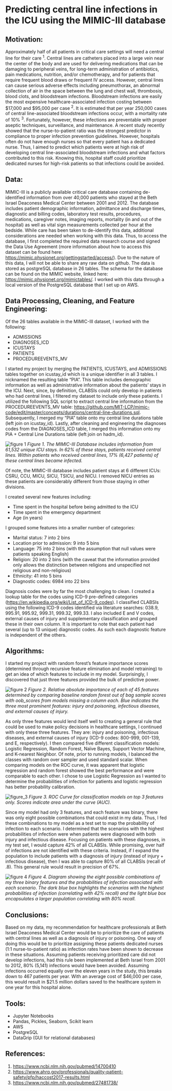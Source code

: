 # Predicting central line infections in the ICU using the MIMIC-III database

## Motivation: 
Approximately half of all patients in critical care settings will need a central line for their care <sup>1</sup>. Central lines are catheters placed into a large vein near the center of the body and are used for delivering medications that can be damaging to peripheral veins, for long-term administration of antibiotics, pain medications, nutrition, and/or chemotherapy, and for patients that require frequent blood draws or frequent IV access. However, central lines can cause serious adverse effects including pneumothorax, an abnormal collection of air in the space between the lung and chest wall, thrombosis, blood clots, and bloodstream infections. Bloodstream infections are easily the most expensive healthcare-associated infection costing between $17,000 and $95,000 per case <sup>2</sup>. It is estimated that per year 250,000 cases of central line-associated bloodstream infections occur, with a mortality rate of 10% <sup>3</sup>.  Fortunately, however, these infections are preventable with proper aseptic techniques, surveillance, and maintenance. A recent study recently showed that the nurse-to-patient ratio was the strongest predictor in compliance to proper infection prevention guidelines. However, hospitals often do not have enough nurses so that every patient has a dedicated nurse. Thus, I aimed to predict which patients were at high risk of developing central line-associated bloodstream infections and what factors contributed to this risk. Knowing this, hospital staff could prioritize dedicated nurses for high-risk patients so that infections could be avoided. 


## Data:
MIMIC-III is a publicly available critical care database containing de-identified information from over 40,000 patients who stayed at the Beth Israel Deaconess Medical Center between 2001 and 2012. The database includes patient demographic information, admittance and discharge times, diagnostic and billing codes, laboratory test results, procedures, medications, caregiver notes, imaging reports, mortality (in and out of the hospital) as well as vital sign measurements collected per hour at the bedside. While care has been taken to de-identify this data, additional considerations are needed when working with this data. Thus, to access the database, I first completed the required data research course and signed the Data Use Agreement (more information about how to access this dataset can be found here: https://mimic.physionet.org/gettingstarted/access/). Due to the nature of this data, I will not be able to share any raw data on github. 
The data is stored as postgreSQL database in 26 tables. The schema for the database can be found on the MIMIC website, linked here: https://mimic.physionet.org/mimictables/. I worked with this data through a local version of the PostgreSQL database that I set up on AWS. 


## Data Processing, Cleaning, and Feature Engineering: 
Of the 26 tables available in the MIMIC-III dataset, I worked with the following: 
* ADMISSIONS
*	DIAGNOSES_ICD
*	ICUSTAYS
*	PATIENTS
*	PROCEDUREEVENTS_MV

I started my project by merging the PATIENTS, ICUSTAYS, and ADMISSIONS tables together on icustay_id which is a unique identifier in all 3 tables. I nicknamed the resulting table “PIA”. This table includes demographic information as well as administrative information about the patients’ stays in the ICU. Next, since, by definition, CLABSIs could only develop in patients who had central lines, I filtered my dataset to include only these patients. I utilized the following SQL script to extract central line information from the PROCEDUREEVENTS_MV table:  https://github.com/MIT-LCP/mimic-code/edit/master/concepts/durations/central-line-durations.sql. Subsequently, I merged my “PIA” table onto my central line durations table (left join on icustay_id). Lastly, after cleaning and engineering the diagnoses codes from the DIAGNOSES_ICD table, I merged this information onto my PIA + Central Line Durations table (left join on hadm_id). 


![figure 1](Filtered_DataSet.png)
*Figure 1. The MIMIC-III Database includes information from 61,532 unique ICU stays. In 62% of these stays, patients received central lines. Within patients who received central lines, 17% (6,427 patients) of these central lines became infected.* 


Of note, the MIMIC-III database includes patient stays at 6 different ICUs: CSRU, CCU, MICU, SICU, TSICU, and NICU. I removed NICU entries as these patients are considerably different from those staying in other divisions.  


I created several new features including: 
*	Time spent in the hospital before being admitted to the ICU
*	Time spent in the emergency department 
*	Age (in years) 


I grouped some features into a smaller number of categories: 
*	Marital status: 7 into 2 bins
*	Location prior to admission: 9 into 5 bins
*	Language: 75 into 2 bins (with the assumption that null values were patients speaking English)
*	Religion: 20 into 2 bins (with the caveat that the information provided only allows the distinction between religions and unspecified not religious and non-religious) 
*	Ethnicity: 41 into 5 bins
*	Diagnostic codes: 6984 into 22 bins


Diagnosis codes were by far the most challenging to clean. I created a lookup table for the codes using ICD-9 pre-defined categories (https://en.wikipedia.org/wiki/List_of_ICD-9_codes). I classified CLABSIs using the following ICD-9 codes identified via literature searches: 038.9, 995.91, 995.92, 999.31, 999.32, 999.33. I also included E and V codes, external causes of injury and supplementary classification and grouped these in their own column. It is important to note that each patient had several (up to 13 unique) diagnostic codes. As such each diagnostic feature is independent of the others. 


## Algorithms: 
I started my project with random forest’s feature importance scores (determined through recursive feature elimination and model retraining) to get an idea of which features to include in my model. Surprisingly, I discovered that just three features provided the bulk of predictive power. 


![figure 2](Relative_Feature_Importance.png)
*Figure 2. Relative absolute importance of each of 45 features determined by comparing baseline random forest out of bag sample scores with oob_scores from models missing a column each.  Blue indicates the three most prominent features: injury and poisoning, infectious diseases, and external causes of injury.* 


As only three features would lend itself well to creating a general rule that could be used to make policy decisions in healthcare settings, I continued with only these three features. They are: injury and poisoning, infectious diseases, and external causes of injury (ICD-9 codes: 800-999, 001-139, and E, respectively). I then compared five different classification models: Logistic Regression, Random Forest, Naïve Bayes, Support Vector Machine, and K-nearest Neighbor. Of note, prior to running models, I balanced the classes with random over sampler and used standard scalar. When comparing models on the ROC curve, it was apparent that logistic regression and random forest showed the best performance and were comparable to each other. I chose to use Logistic Regression as I wanted to determine the probabilities of infection for patients and logistic regression has better probability calibration. 

![figure_3](https://github.com/kmussar/ICU_predictions/blob/master/ROC_curve.png)
*Figure 3. ROC Curve for classification models on top 3 features only. Scores indicate area under the curve (AUC).* 


Since my model had only 3 features, and each feature was binary, there was only eight possible combinations that could exist in my data. Thus, I fed these combinations to my model as a test set to map the probability of infection to each scenario. I determined that the scenarios with the highest probabilities of infection were when patients were diagnosed with both injury and infectious disease. Focusing on patients with these diagnoses, in my test set, I would capture 42% of all CLABSIs. While promising, over half of infections are not identified with these criteria. Instead, if I expand the population to include patients with a diagnosis of injury (instead of injury + infectious disease), then I was able to capture 80% of all CLABSIs (recall of .8). This general rule would result in precision of 67%. 


![figure 4](model_recommendation.png)
*Figure 4. Diagram showing the eight possible combinations of my three binary features and the probabilities of infection associated with each scenario. The dark blue box highlights the scenarios with the highest probabilities of infection (correlating with 42% recall) and the light blue box encapsulates a larger population correlating with 80% recall.* 



## Conclusions: 
Based on my data, my recommendation for healthcare professionals at Beth Israel Deaconess Medical Center would be to prioritize the care of patients with central lines as well as a diagnosis of injury or poisoning. One way of doing this would be to prioritize assigning these patients dedicated nurses (1:1 nurse-to-patient ratio) as infection rates have been shown to decrease in these situations. Assuming patients receiving prioritized care did not develop infections, had this rule been implemented at Beth Israel from 2001 to 2012, 80% (5,141) infections would have been avoided. Assuming infections occurred equally over the eleven years in the study, this breaks down to 467 patients per year. With an average cost of $46,000 per case, this would result in $21.5 million dollars saved to the healthcare system in one year for this hospital alone. 


## Tools:
*	Jupyter Notebooks
*	Pandas, Pickles, Seaborn, Scikit learn 
*	AWS
* PostgreSQL 
* DataGrip (GUI for relational databases)


## References:
1.	https://www.ncbi.nlm.nih.gov/pubmed/14700410
2.	https://www.ahrq.gov/professionals/quality-patient-safety/pfp/haccost2017-results.html 
3.	https://www.ncbi.nlm.nih.gov/pubmed/27481738/
